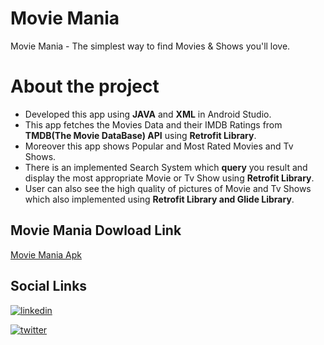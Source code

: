 
# Movie Mania
Movie Mania - The simplest way to find Movies & Shows you'll love.
# About the project
- Developed this app using **JAVA** and **XML** in Android Studio.
- This app fetches the Movies Data and their IMDB Ratings from **TMDB(The Movie DataBase) API** using **Retrofit Library**.
- Moreover this app shows Popular and Most Rated Movies and Tv Shows.
- There is an implemented Search System which **query** you result and display the most appropriate Movie or Tv Show using **Retrofit Library**.
- User can also see the high quality of pictures of Movie and Tv Shows which also implemented using **Retrofit Library and Glide Library**.
## Movie Mania Dowload Link

[Movie Mania Apk](https://drive.google.com/file/d/1v-CQx-sMUzt-W_x4fI0yDnJZLm144nsW/view?usp=sharing)
  
## Social Links
[![linkedin](https://img.shields.io/badge/linkedin-0A66C2?style=for-the-badge&logo=linkedin&logoColor=white)](https://www.linkedin.com/in/moksh-tehlan-49600b220/)

[![twitter](https://img.shields.io/badge/twitter-1DA1F2?style=for-the-badge&logo=twitter&logoColor=white)](https://twitter.com/MokshTehlan)

  
